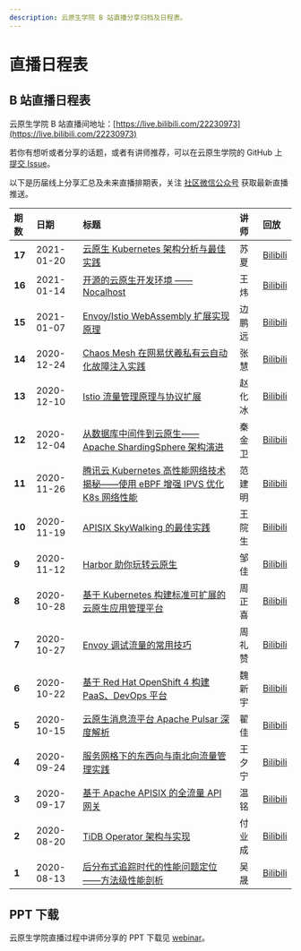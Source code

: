 ```yaml
---
description: 云原生学院 B 站直播分享归档及日程表。
---
```


# 直播日程表

## B 站直播日程表

云原生学院 B 站直播间地址：[https://live.bilibili.com/22230973](https://live.bilibili.com/22230973)

若你有想听或者分享的话题，或者有讲师推荐，可以在云原生学院的 GitHub 上 [提交 Issue](https://github.com/cloudnativeto/academy/issues/new)。

以下是历届线上分享汇总及未来直播排期表，关注 [社区微信公众号](https://cloudnative.to/contact/) 获取最新直播推送。

| **期数** | **日期** | **标题** | **讲师** | **回放** |
| :--- | :--- | :--- | :--- | :--- |
| **17** | 2021-01-20 | [云原生 Kubernetes 架构分析与最佳实践](https://mp.weixin.qq.com/s/BOF_4f12CuVkpJ4DQ-P_kg) | 苏夏 |[Bilibili]()|
| **16** | 2021-01-14 | [开源的云原生开发环境 —— Nocalhost](https://mp.weixin.qq.com/s/CTckgV6v-4O3aRM9yprvfA) | 王炜 |[Bilibili]()|
| **15** | 2021-01-07 | [Envoy/Istio WebAssembly 扩展实现原理](https://mp.weixin.qq.com/s/9NNWxuPL0DBDHk72d-s5SA) | 边鹏远 |[Bilibili](https://www.bilibili.com/video/BV1eK411u7Gy)|
| **14** | 2020-12-24 | [Chaos Mesh 在网易伏羲私有云自动化故障注入实践](https://mp.weixin.qq.com/s/WdTiQojd9D3QnIjU8ltTiw) | 张慧 |[Bilibili](https://www.bilibili.com/video/BV11t4y1z73b)|
| **13** | 2020-12-10 | [Istio 流量管理原理与协议扩展](https://mp.weixin.qq.com/s/w5dDTgg1V5GSxBZVlrorZA) | 赵化冰 |[Bilibili](https://www.bilibili.com/video/BV1Sf4y1e7mr)|
| **12** | 2020-12-04 | [从数据库中间件到云原生——Apache ShardingSphere 架构演进](https://mp.weixin.qq.com/s/KvcIEYN9QvoncTEs5BnmDg) | 秦金卫 | [Bilibili](https://www.bilibili.com/video/BV1RK4y1V7hV) |
| **11** | 2020-11-26 | [腾讯云 Kubernetes 高性能网络技术揭秘——使用 eBPF 增强 IPVS 优化 K8s 网络性能](https://mp.weixin.qq.com/s/rhe7uPfupYiUlR3WFq17RA) | 范建明 | [Bilibili](https://www.bilibili.com/video/BV1tZ4y1G735) |
| **10** | 2020-11-19 | [APISIX SkyWalking 的最佳实践](https://mp.weixin.qq.com/s/pc_f3UrHt6MOf4o5jFeh4g) | 王院生 | [Bilibili](https://www.bilibili.com/video/BV1rA411x7vB) |
| **9** | 2020-11-12 | [Harbor 助你玩转云原生](https://mp.weixin.qq.com/s/9zuCVBaC9fXmHSdiqymT5Q) | 邹佳 | [Bilibili](https://www.bilibili.com/video/BV17y4y167dP) |
| **8** | 2020-10-28 | [基于 Kubernetes 构建标准可扩展的云原生应用管理平台](https://mp.weixin.qq.com/s/WFyvzKLCNzCe5dZ1IEKXJw) | 周正喜 | [Bilibili](https://www.bilibili.com/video/BV1r5411L7Qr) |
| **7** | 2020-10-27 | [Envoy 调试流量的常用技巧](https://mp.weixin.qq.com/s/he1QPcdPIm5IseoCMTaZaw) | 周礼赞 | [Bilibili](https://www.bilibili.com/video/BV1Qa411A7hF) |
| **6** | 2020-10-22 | [基于 Red Hat OpenShift 4 构建 PaaS、DevOps 平台](https://mp.weixin.qq.com/s/Mx2wbAvK4DVcHAz9olhO4A) | 魏新宇 | [Bilibili](https://www.bilibili.com/video/BV19p4y1k7yA) |
| **5** | 2020-10-15 | [云原生消息流平台 Apache Pulsar 深度解析](https://mp.weixin.qq.com/s/1Iq53A-WhWneBAQ2Jz0r_A) | 翟佳 | [Bilibili](https://www.bilibili.com/video/BV1tV41127PD/) |
| **4** | 2020-09-24 | [服务网格下的东西向与南北向流量管理实践](https://mp.weixin.qq.com/s/YMgIX7Swka6_viQ1lGErGg) | 王夕宁 | [Bilibili](https://www.bilibili.com/video/BV1Gp4y1Y7ex) |
| **3** | 2020-09-17 | [基于 Apache APISIX 的全流量 API 网关](https://mp.weixin.qq.com/s/p8__ZXzOANRD4RkmcuegXA) | 温铭 | [Bilibili](https://www.bilibili.com/video/BV1Gt4y1q7qC) |
| **2** | 2020-08-20 | [TiDB Operator 架构与实现](https://mp.weixin.qq.com/s/csvunkyScbzV1E3ypCTOZA) | 付业成 | [Bilibili](https://www.bilibili.com/video/BV1Zt4y1U74M) |
| **1** | 2020-08-13 | [后分布式追踪时代的性能问题定位——方法级性能剖析](https://mp.weixin.qq.com/s/-i-KP5JTd1mUiMMK0gVRDA) | 吴晟 | [Bilibili](https://www.bilibili.com/video/BV1D541187kC) |

## PPT 下载

云原生学院直播过程中讲师分享的 PPT 下载见 [webinar](https://github.com/cloudnativeto/academy/tree/master/webinar/)。
